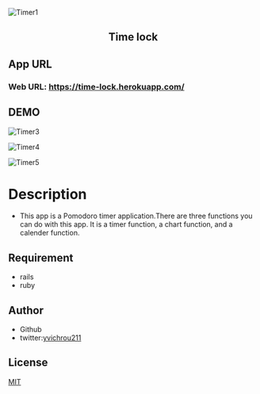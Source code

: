 ![Timer1](https://user-images.githubusercontent.com/70064197/105819729-e5b1d900-5ffb-11eb-8099-1d111b88ea65.png)


<h2 align="center">Time lock</h2>

## App URL

### **Web URL: https://time-lock.herokuapp.com/**  

## DEMO 

![Timer3](https://user-images.githubusercontent.com/70064197/105831631-4d6f2080-600a-11eb-9f02-ee419f8dbbd2.jpg
)

![Timer4](https://user-images.githubusercontent.com/70064197/105822901-e3ea1480-5fff-11eb-9d18-37a370085ec9.jpg)

![Timer5](https://user-images.githubusercontent.com/70064197/105831109-aab6a200-6009-11eb-8a46-3ac5e2c249ab.png)

# Description
- This app is a Pomodoro timer application.There are three functions you can do with this app. It is a timer function, a chart function, and a calender function.

## Requirement
- rails
- ruby

## Author
- Github
- twitter:[yvichrou211](https://twitter.com/yvichrou211)

## License
[MIT](https://yuichiro82.mit-license.org/)

